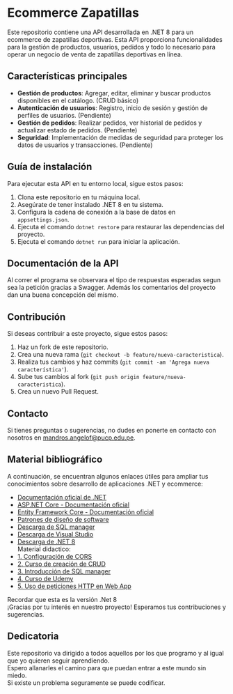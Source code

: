 # Ecommerce Zapatillas 

Este repositorio contiene una API desarrollada en .NET 8 para un ecommerce de zapatillas deportivas. Esta API proporciona funcionalidades para la gestión de productos, usuarios, pedidos y todo lo necesario para operar un negocio de venta de zapatillas deportivas en línea.

## Características principales

- **Gestión de productos**: Agregar, editar, eliminar y buscar productos disponibles en el catálogo. (CRUD básico)
- **Autenticación de usuarios**: Registro, inicio de sesión y gestión de perfiles de usuarios. (Pendiente)
- **Gestión de pedidos**: Realizar pedidos, ver historial de pedidos y actualizar estado de pedidos. (Pendiente)
- **Seguridad**: Implementación de medidas de seguridad para proteger los datos de usuarios y transacciones. (Pendiente)

## Guía de instalación

Para ejecutar esta API en tu entorno local, sigue estos pasos:

1. Clona este repositorio en tu máquina local.
2. Asegúrate de tener instalado .NET 8 en tu sistema.
3. Configura la cadena de conexión a la base de datos en `appsettings.json`.
4. Ejecuta el comando `dotnet restore` para restaurar las dependencias del proyecto.
5. Ejecuta el comando `dotnet run` para iniciar la aplicación.

## Documentación de la API

Al correr el programa se observara el tipo de respuestas esperadas segun sea la petición gracias a Swagger. Además los comentarios del proyecto dan una buena concepción del mismo.

## Contribución

Si deseas contribuir a este proyecto, sigue estos pasos:

1. Haz un fork de este repositorio.
2. Crea una nueva rama (`git checkout -b feature/nueva-caracteristica`).
3. Realiza tus cambios y haz commits (`git commit -am 'Agrega nueva característica'`).
4. Sube tus cambios al fork (`git push origin feature/nueva-caracteristica`).
5. Crea un nuevo Pull Request.

## Contacto

Si tienes preguntas o sugerencias, no dudes en ponerte en contacto con nosotros en [mandros.angelof@pucp.edu.pe](mailto:mandros.angelof@pucp.edu.pe).

## Material bibliográfico

A continuación, se encuentran algunos enlaces útiles para ampliar tus conocimientos sobre desarrollo de aplicaciones .NET y ecommerce:

- [Documentación oficial de .NET](https://docs.microsoft.com/en-us/dotnet/)
- [ASP.NET Core - Documentación oficial](https://docs.microsoft.com/en-us/aspnet/core/)
- [Entity Framework Core - Documentación oficial](https://docs.microsoft.com/en-us/ef/core/)
- [Patrones de diseño de software](https://refactoring.guru/design-patterns)
- [Descarga de SQL manager](https://learn.microsoft.com/es-es/sql/ssms/download-sql-server-management-studio-ssms?view=sql-server-ver16)
- [Descarga de Visual Studio](https://visualstudio.microsoft.com/es/)
- [Descarga de .NET 8](https://dotnet.microsoft.com/es-es/download)
<br> Material didactico: <br>
- [1. Configuración de CORS](https://www.youtube.com/watch?v=WAKsZwzXhf4)
- [2. Curso de creación de CRUD](https://www.youtube.com/watch?v=b8fFRX0T38M&t=2135s)
- [3. Introducción de SQL manager](https://www.youtube.com/watch?v=VB5aJYtmZ70)
- [4. Curso de Udemy](https://www.udemy.com/course/crud-angular-9-net-core-entity-framework-coresqlserver/)
- [5. Uso de peticiones HTTP en Web App](https://stackoverflow.com/questions/77483538/angular-17-http-client-injection)

Recordar que esta es la versión .Net 8 <br>
¡Gracias por tu interés en nuestro proyecto! Esperamos tus contribuciones y sugerencias.

## Dedicatoria

Este repositorio va dirigido a todos aquellos por los que programo y al igual que yo quieren seguir aprendiendo.<br>
Espero allanarles el camino para que puedan entrar a este mundo sin miedo.<br>
Si existe un problema seguramente se puede codificar.
